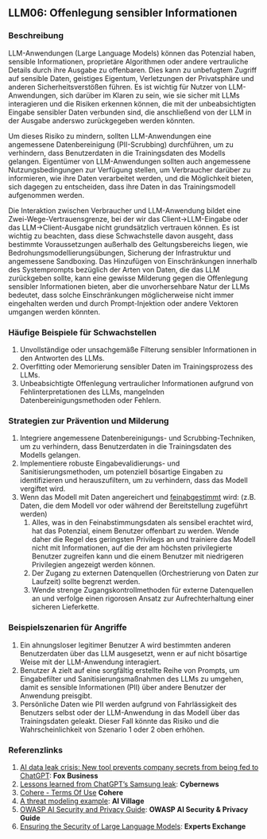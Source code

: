 ## LLM06: Offenlegung sensibler Informationen

### Beschreibung

LLM-Anwendungen (Large Language Models) können das Potenzial haben, sensible Informationen, proprietäre Algorithmen oder andere vertrauliche Details durch ihre Ausgabe zu offenbaren. Dies kann zu unbefugtem Zugriff auf sensible Daten, geistiges Eigentum, Verletzungen der Privatsphäre und anderen Sicherheitsverstößen führen. Es ist wichtig für Nutzer von LLM-Anwendungen, sich darüber im Klaren zu sein, wie sie sicher mit LLMs interagieren und die Risiken erkennen können, die mit der unbeabsichtigten Eingabe sensibler Daten verbunden sind, die anschließend von der LLM in der Ausgabe anderswo zurückgegeben werden könnten.

Um dieses Risiko zu mindern, sollten LLM-Anwendungen eine angemessene Datenbereinigung (PII-Scrubbing) durchführen, um zu verhindern, dass Benutzerdaten in die Trainingsdaten des Modells gelangen. Eigentümer von LLM-Anwendungen sollten auch angemessene Nutzungsbedingungen zur Verfügung stellen, um Verbraucher darüber zu informieren, wie ihre Daten verarbeitet werden, und die Möglichkeit bieten, sich dagegen zu entscheiden, dass ihre Daten in das Trainingsmodell aufgenommen werden.

Die Interaktion zwischen Verbraucher und LLM-Anwendung bildet eine Zwei-Wege-Vertrauensgrenze, bei der wir das Client->LLM-Eingabe oder das LLM->Client-Ausgabe nicht grundsätzlich vertrauen können. Es ist wichtig zu beachten, dass diese Schwachstelle davon ausgeht, dass bestimmte Voraussetzungen außerhalb des Geltungsbereichs liegen, wie Bedrohungsmodellierungsübungen, Sicherung der Infrastruktur und angemessene Sandboxing. Das Hinzufügen von Einschränkungen innerhalb des Systemprompts bezüglich der Arten von Daten, die das LLM zurückgeben sollte, kann eine gewisse Milderung gegen die Offenlegung sensibler Informationen bieten, aber die unvorhersehbare Natur der LLMs bedeutet, dass solche Einschränkungen möglicherweise nicht immer eingehalten werden und durch Prompt-Injektion oder andere Vektoren umgangen werden könnten.

### Häufige Beispiele für Schwachstellen

1. Unvollständige oder unsachgemäße Filterung sensibler Informationen in den Antworten des LLMs.
2. Overfitting oder Memorierung sensibler Daten im Trainingsprozess des LLMs.
3. Unbeabsichtigte Offenlegung vertraulicher Informationen aufgrund von Fehlinterpretationen des LLMs, mangelnden Datenbereinigungsmethoden oder Fehlern.

### Strategien zur Prävention und Milderung

1. Integriere angemessene Datenbereinigungs- und Scrubbing-Techniken, um zu verhindern, dass Benutzerdaten in die Trainingsdaten des Modells gelangen.
2. Implementiere robuste Eingabevalidierungs- und Sanitisierungsmethoden, um potenziell bösartige Eingaben zu identifizieren und herauszufiltern, um zu verhindern, dass das Modell vergiftet wird.
3. Wenn das Modell mit Daten angereichert und [feinabgestimmt](https://github.com/OWASP/www-project-top-10-for-large-language-model-applications/wiki/Definitions) wird: (z.B. Daten, die dem Modell vor oder während der Bereitstellung zugeführt werden)
   1. Alles, was in den Feinabstimmungsdaten als sensibel erachtet wird, hat das Potenzial, einem Benutzer offenbart zu werden. Wende daher die Regel des geringsten Privilegs an und trainiere das Modell nicht mit Informationen, auf die der am höchsten privilegierte Benutzer zugreifen kann und die einem Benutzer mit niedrigeren Privilegien angezeigt werden können.
   2. Der Zugang zu externen Datenquellen (Orchestrierung von Daten zur Laufzeit) sollte begrenzt werden.
   3. Wende strenge Zugangskontrollmethoden für externe Datenquellen an und verfolge einen rigorosen Ansatz zur Aufrechterhaltung einer sicheren Lieferkette.

### Beispielszenarien für Angriffe

1. Ein ahnungsloser legitimer Benutzer A wird bestimmten anderen Benutzerdaten über das LLM ausgesetzt, wenn er auf nicht bösartige Weise mit der LLM-Anwendung interagiert.
2. Benutzer A zielt auf eine sorgfältig erstellte Reihe von Prompts, um Eingabefilter und Sanitisierungsmaßnahmen des LLMs zu umgehen, damit es sensible Informationen (PII) über andere Benutzer der Anwendung preisgibt.
3. Persönliche Daten wie PII werden aufgrund von Fahrlässigkeit des Benutzers selbst oder der LLM-Anwendung in das Modell über das Trainingsdaten geleakt. Dieser Fall könnte das Risiko und die Wahrscheinlichkeit von Szenario 1 oder 2 oben erhöhen.

### Referenzlinks

1. [AI data leak crisis: New tool prevents company secrets from being fed to ChatGPT](https://www.foxbusiness.com/politics/ai-data-leak-crisis-prevent-company-secrets-chatgpt): **Fox Business**
2. [Lessons learned from ChatGPT’s Samsung leak](https://cybernews.com/security/chatgpt-samsung-leak-explained-lessons/): **Cybernews**
3. [Cohere - Terms Of Use](https://cohere.com/terms-of-use) **Cohere**
4. [A threat modeling example](https://aivillage.org/large%20language%20models/threat-modeling-llm/): **AI Village**
5. [OWASP AI Security and Privacy Guide](https://owasp.org/www-project-ai-security-and-privacy-guide/): **OWASP AI Security & Privacy Guide**
6. [Ensuring the Security of Large Language Models](https://www.experts-exchange.com/articles/38220/Ensuring-the-Security-of-Large-Language-Models-Strategies-and-Best-Practices.html): **Experts Exchange**
